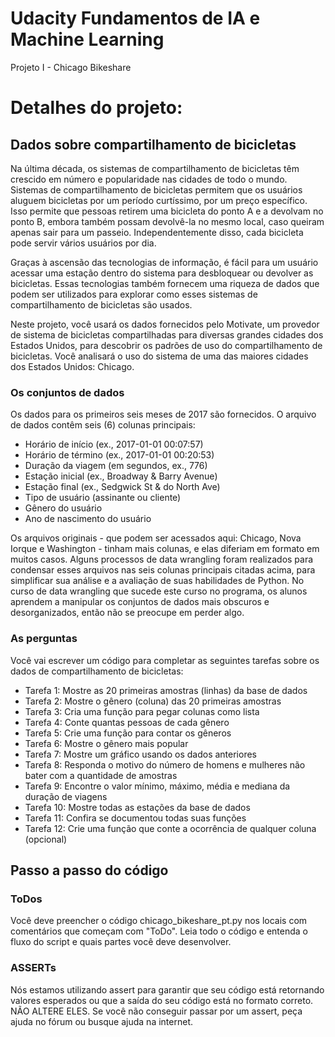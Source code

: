 # Udacity Fundamentos de IA e Machine Learning
Projeto I - Chicago Bikeshare

# Detalhes do projeto:

## Dados sobre compartilhamento de bicicletas
Na última década, os sistemas de compartilhamento de bicicletas têm crescido em número e popularidade nas cidades de todo o mundo. Sistemas de compartilhamento de bicicletas permitem que os usuários aluguem bicicletas por um período curtíssimo, por um preço específico. Isso permite que pessoas retirem uma bicicleta do ponto A e a devolvam no ponto B, embora também possam devolvê-la no mesmo local, caso queiram apenas sair para um passeio. Independentemente disso, cada bicicleta pode servir vários usuários por dia.

Graças à ascensão das tecnologias de informação, é fácil para um usuário acessar uma estação dentro do sistema para desbloquear ou devolver as bicicletas. Essas tecnologias também fornecem uma riqueza de dados que podem ser utilizados para explorar como esses sistemas de compartilhamento de bicicletas são usados.

Neste projeto, você usará os dados fornecidos pelo Motivate, um provedor de sistema de bicicletas compartilhadas para diversas grandes cidades dos Estados Unidos, para descobrir os padrões de uso do compartilhamento de bicicletas. Você analisará o uso do sistema de uma das maiores cidades dos Estados Unidos: Chicago.

### Os conjuntos de dados
Os dados para os primeiros seis meses de 2017 são fornecidos. O arquivo de dados contêm seis (6) colunas principais:

- Horário de início (ex., 2017-01-01 00:07:57)
- Horário de término (ex., 2017-01-01 00:20:53)
- Duração da viagem (em segundos, ex., 776)
- Estação inicial (ex., Broadway & Barry Avenue)
- Estação final (ex., Sedgwick St & do North Ave)
- Tipo de usuário (assinante ou cliente)
- Gênero do usuário
- Ano de nascimento do usuário

Os arquivos originais - que podem ser acessados aqui: Chicago, Nova Iorque e Washington - tinham mais colunas, e elas diferiam em formato em muitos casos. Alguns processos de data wrangling foram realizados para condensar esses arquivos nas seis colunas principais citadas acima, para simplificar sua análise e a avaliação de suas habilidades de Python. No curso de data wrangling que sucede este curso no programa, os alunos aprendem a manipular os conjuntos de dados mais obscuros e desorganizados, então não se preocupe em perder algo.

### As perguntas
Você vai escrever um código para completar as seguintes tarefas sobre os dados de compartilhamento de bicicletas:

- Tarefa 1: Mostre as 20 primeiras amostras (linhas) da base de dados
- Tarefa 2: Mostre o gênero (coluna) das 20 primeiras amostras
- Tarefa 3: Cria uma função para pegar colunas como lista
- Tarefa 4: Conte quantas pessoas de cada gênero
- Tarefa 5: Crie uma função para contar os gêneros
- Tarefa 6: Mostre o gênero mais popular
- Tarefa 7: Mostre um gráfico usando os dados anteriores
- Tarefa 8: Responda o motivo do número de homens e mulheres não bater com a quantidade de amostras
- Tarefa 9: Encontre o valor mínimo, máximo, média e mediana da duração de viagens
- Tarefa 10: Mostre todas as estações da base de dados
- Tarefa 11: Confira se documentou todas suas funções
- Tarefa 12: Crie uma função que conte a ocorrência de qualquer coluna (opcional)

## Passo a passo do código

### ToDos
Você deve preencher o código chicago_bikeshare_pt.py nos locais com comentários que começam com "ToDo". Leia todo o código e entenda o fluxo do script e quais partes você deve desenvolver.

### ASSERTs
Nós estamos utilizando assert para garantir que seu código está retornando valores esperados ou que a saída do seu código está no formato correto. NÃO ALTERE ELES. Se você não conseguir passar por um assert, peça ajuda no fórum ou busque ajuda na internet.
